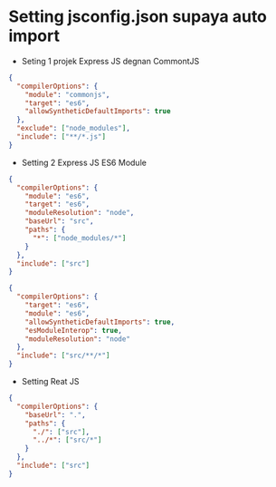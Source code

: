 # Setting jsconfig.json supaya auto import

- Seting 1 projek Express JS degnan CommontJS
```json
{
  "compilerOptions": {
    "module": "commonjs",
    "target": "es6",
    "allowSyntheticDefaultImports": true
  },
  "exclude": ["node_modules"],
  "include": ["**/*.js"]
}
```

- Setting 2 Express JS ES6 Module

```json
{
  "compilerOptions": {
    "module": "es6",
    "target": "es6",
    "moduleResolution": "node",
    "baseUrl": "src",
    "paths": {
      "*": ["node_modules/*"]
    }
  },
  "include": ["src"]
}
```
```json
{
  "compilerOptions": {
    "target": "es6",
    "module": "es6",
    "allowSyntheticDefaultImports": true,
    "esModuleInterop": true,
    "moduleResolution": "node"
  },
  "include": ["src/**/*"]
}
```

- Setting Reat JS

```json
{
  "compilerOptions": {
    "baseUrl": ".",
    "paths": {
      "./": ["src"],
      "../*": ["src/*"]
    }
  },
  "include": ["src"]
}
```

